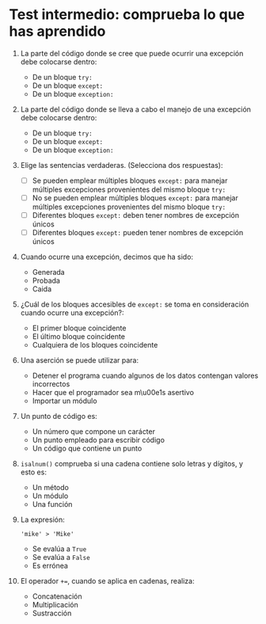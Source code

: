 # Test intermedio: comprueba lo que has aprendido

1. La parte del código donde se cree que puede ocurrir una excepción debe colocarse dentro:
  
    * De un bloque `try:`
    * De un bloque `except:`
    * De un bloque `exception:`

2. La parte del código donde se lleva a cabo el manejo de una excepción debe colocarse dentro:

    * De un bloque `try:`
    * De un bloque `except:`
    * De un bloque `exception:`

3. Elige las sentencias verdaderas. (Selecciona dos respuestas):

    * [ ] Se pueden emplear múltiples bloques `except:` para manejar múltiples excepciones provenientes del mismo bloque `try:`
    * [ ] No se pueden emplear múltiples bloques `except:` para manejar múltiples excepciones provenientes del mismo bloque `try:`
    * [ ] Diferentes bloques `except:` deben tener nombres de excepción únicos
    * [ ] Diferentes bloques `except:` pueden tener nombres de excepción únicos

4. Cuando ocurre una excepción, decimos que ha sido:

    * Generada
    * Probada
    * Caida

5. ¿Cuál de los bloques accesibles de `except:` se toma en consideración cuando ocurre una excepción?:

    * El primer bloque coincidente
    * El último bloque coincidente
    * Cualquiera de los bloques coincidente

6. Una aserción se puede utilizar para:

    * Detener el programa cuando algunos de los datos contengan valores incorrectos
    * Hacer que el programador sea m\u00e1s asertivo
    * Importar un módulo

7. Un punto de código es:

    * Un número que compone un carácter
    * Un punto empleado para escribir código
    * Un código que contiene un punto

8. `isalnum()` comprueba si una cadena contiene solo letras y dígitos, y esto es:

    * Un método
    * Un módulo
    * Una función

9. La expresión:
    ```
    'mike' > 'Mike'
    ```

    * Se evalúa a `True`
    * Se evalúa a `False`
    * Es errónea

10. El operador `+=`, cuando se aplica en cadenas, realiza:

    * Concatenación
    * Multiplicación
    * Sustracción
